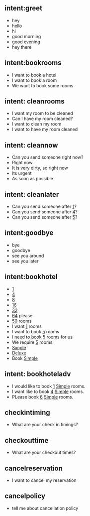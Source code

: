 ## intent:greet
- hey
- hello
- hi
- good morning
- good evening
- hey there

## intent:bookrooms
- I want to book a hotel
- I want to book a room
- We want to book some rooms

## intent: cleanrooms
- I want my room to be cleaned
- Can I have my room cleaned?
- I want to clean my room
- I want to have my room cleaned

## intent: cleannow
- Can you send someone right now?
- Right now
- It is very dirty, so right now
- Its urgent
- As soon as possible

## intent: cleanlater
- Can you send someone after [1](hours)?
- Can you send someone after [4](hours)?
- Can you send someone after [5](hours)?

## intent:goodbye
- bye
- goodbye
- see you around
- see you later

## intent:bookhotel
- [1](no_of_rooms)
- [4](no_of_rooms)
- [8](no_of_rooms)
- [16](no_of_rooms)
- [32](no_of_rooms)
- [64](no_of_rooms) please
- [50](no_of_rooms) rooms
- I want [1](no_of_rooms) rooms
- I want to book [5](no_of_rooms) rooms
- I need to book [5](no_of_rooms) rooms for us
- We require [5](no_of_rooms) rooms
- [Simple](type_of_rooms)
- [Deluxe](type_of_rooms)
- Book [Simple](type_of_rooms)

## intent: bookhoteladv
- I would like to book [1](no_of_rooms) [Simple](type_of_rooms) rooms.
- I want like to book [4](no_of_rooms) [Simple](type_of_rooms) rooms.
- PLease book [6](no_of_rooms) [Simple](type_of_rooms) rooms.

## checkintiming
- What are your check in timings?

## checkouttime
- What are your checkout times?

## cancelreservation
- I want to cancel my reservation

## cancelpolicy
- tell me about cancellation policy